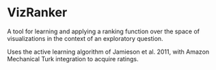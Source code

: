 VizRanker
=========

A tool for learning and applying a ranking function over 
the space of visualizations in the context of an exploratory
question.

Uses the active learning algorithm of Jamieson et al. 2011, 
with Amazon Mechanical Turk integration to acquire ratings.